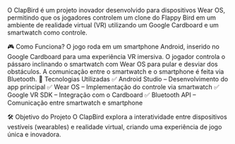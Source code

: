 O ClapBird é um projeto inovador desenvolvido para dispositivos Wear OS, permitindo que os jogadores controlem um clone do Flappy Bird em um 
ambiente de realidade virtual (VR) utilizando um Google Cardboard e um smartwatch como controle.

🎮 Como Funciona?
O jogo roda em um smartphone Android, inserido no Google Cardboard para uma experiência VR imersiva.
O jogador controla o pássaro inclinando o smartwatch com Wear OS para pular e desviar dos obstáculos.
A comunicação entre o smartwatch e o smartphone é feita via Bluetooth.
🚀 Tecnologias Utilizadas
✅ Android Studio – Desenvolvimento do app principal
✅ Wear OS – Implementação do controle via smartwatch
✅ Google VR SDK – Integração com o Cardboard
✅ Bluetooth API – Comunicação entre smartwatch e smartphone

🛠️ Objetivo do Projeto
O ClapBird explora a interatividade entre dispositivos vestíveis (wearables) e 
realidade virtual, criando uma experiência de jogo única e inovadora.
